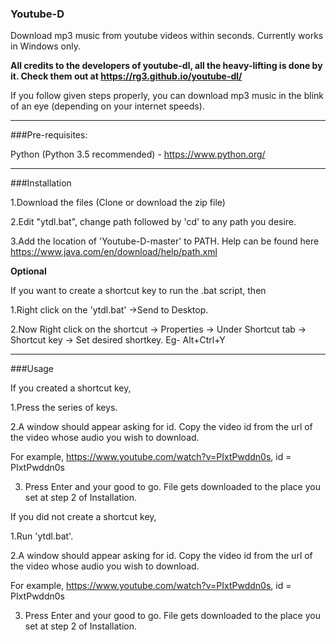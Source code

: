 ### Youtube-D
Download mp3 music from youtube videos within seconds. Currently works in Windows only.

**All credits to the developers of youtube-dl, all the heavy-lifting is done by it. Check them out at https://rg3.github.io/youtube-dl/**

If you follow given steps properly, you can download mp3 music in the blink of an eye (depending on your internet speeds).


---
###Pre-requisites:

Python (Python 3.5 recommended) - https://www.python.org/


---
###Installation

1.Download the files (Clone or download the zip file)

2.Edit "ytdl.bat", change path followed by 'cd' to any path you desire.


3.Add the location of 'Youtube-D-master' to PATH. Help can be found here https://www.java.com/en/download/help/path.xml

**Optional**


If you want to create a shortcut key to run the .bat script, then

1.Right click on the 'ytdl.bat' ->Send to Desktop.


2.Now Right click on the shortcut -> Properties -> Under Shortcut tab -> Shortcut key -> Set desired shortkey. Eg- Alt+Ctrl+Y




---
###Usage

If you created a shortcut key,

1.Press the series of keys.


2.A window should appear asking for id. Copy the video id from the url of the video whose audio you wish to download. 


  
   For example, https://www.youtube.com/watch?v=PIxtPwddn0s, id = PIxtPwddn0s
   
   

3. Press Enter and your good to go. File gets downloaded to the place you set at step 2 of Installation.
 


If you did not create a shortcut key,

1.Run 'ytdl.bat'.


2.A window should appear asking for id. Copy the video id from the url of the video whose audio you wish to download. 


  
   For example, https://www.youtube.com/watch?v=PIxtPwddn0s, id = PIxtPwddn0s
   
   

3. Press Enter and your good to go. File gets downloaded to the place you set at step 2 of Installation.
